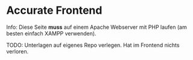 # Accurate Frontend
Info: Diese Seite **muss** auf einem Apache Webserver mit PHP laufen (am besten einfach XAMPP verwenden).

TODO: Unterlagen auf eigenes Repo verlegen. Hat im Frontend nichts verloren.